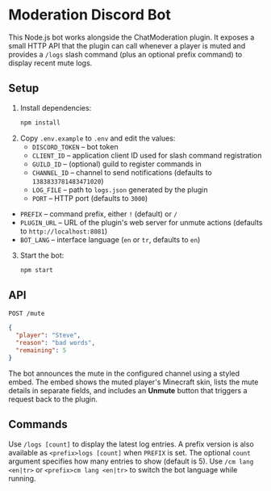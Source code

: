 # Moderation Discord Bot

This Node.js bot works alongside the ChatModeration plugin.
It exposes a small HTTP API that the plugin can call whenever a player is muted
and provides a `/logs` slash command (plus an optional prefix command) to display recent mute logs.

## Setup

1. Install dependencies:
   ```bash
   npm install
   ```
2. Copy `.env.example` to `.env` and edit the values:
   - `DISCORD_TOKEN` – bot token
   - `CLIENT_ID` – application client ID used for slash command registration
   - `GUILD_ID` – (optional) guild to register commands in
   - `CHANNEL_ID` – channel to send notifications (defaults to `1383833781483471020`)
   - `LOG_FILE` – path to `logs.json` generated by the plugin
   - `PORT` – HTTP port (defaults to `3000`)
  - `PREFIX` – command prefix, either `!` (default) or `/`
  - `PLUGIN_URL` – URL of the plugin's web server for unmute actions (defaults to `http://localhost:8081`)
  - `BOT_LANG` – interface language (`en` or `tr`, defaults to `en`)

3. Start the bot:
   ```bash
   npm start
   ```

## API

`POST /mute`
```json
{
  "player": "Steve",
  "reason": "bad words",
  "remaining": 5
}
```

The bot announces the mute in the configured channel using a styled embed. The embed shows the muted player's Minecraft skin, lists the mute details in separate fields, and includes an **Unmute** button that triggers a request back to the plugin.

## Commands

Use `/logs [count]` to display the latest log entries. A prefix version is also available as `<prefix>logs [count]` when `PREFIX` is set. The optional `count` argument specifies how many entries to show (default is 5).
Use `/cm lang <en|tr>` or `<prefix>cm lang <en|tr>` to switch the bot language while running.
